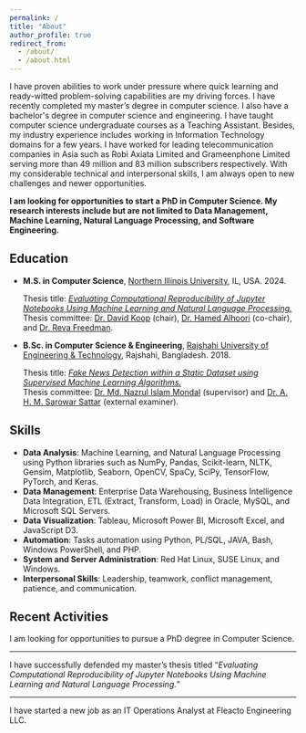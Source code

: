 ```yaml
---
permalink: /
title: "About"
author_profile: true
redirect_from: 
  - /about/
  - /about.html
---
```


I have proven abilities to work under pressure where quick learning and ready-witted problem-solving capabilities are my driving forces. I have recently completed my master’s degree in computer science. I also have a bachelor's degree in computer science and engineering. I have taught computer science undergraduate courses as a Teaching Assistant. Besides, my industry experience includes working in Information Technology domains for a few years. I have worked for leading telecommunication companies in Asia such as Robi Axiata Limited and Grameenphone Limited serving more than 49 million and 83 million subscribers respectively. With my considerable technical and interpersonal skills, I am always open to new challenges and newer opportunities.

<b>I am looking for opportunities to start a PhD in Computer Science. My research interests include but are not limited to Data Management, Machine Learning, Natural Language Processing, and Software Engineering.</b>

Education
---------
* **M.S. in Computer Science**, [Northern Illinois University](https://www.niu.edu/index.shtml), IL, USA. 2024.
  
  Thesis title: _[Evaluating Computational Reproducibility of Jupyter Notebooks Using Machine Learning and Natural Language Processing.](https://www.proquest.com/docview/3100751446)_  
  Thesis committee: [Dr. David Koop](https://faculty.cs.niu.edu/~dakoop/) (chair), [Dr. Hamed Alhoori](https://alhoori.github.io/) (co-chair), and [Dr. Reva Freedman](https://faculty.cs.niu.edu/~freedman/).
* **B.Sc. in Computer Science & Engineering**, [Rajshahi University of Engineering & Technology](https://www.ruet.ac.bd/), Rajshahi, Bangladesh. 2018.
  
  Thesis title: _[Fake News Detection within a Static Dataset using Supervised Machine Learning Algorithms.](https://drive.google.com/file/d/1oB37kZCG0zfEIKg_D_zRgzfonTHlVYEM/view)_  
  Thesis committee: [Dr. Md. Nazrul Islam Mondal](https://www.cse.ruet.ac.bd/mondal) (supervisor) and [Dr. A. H. M. Sarowar Sattar](https://www.cse.ruet.ac.bd/sarowar) (external examiner).

Skills
------
* **Data Analysis**: Machine Learning, and Natural Language Processing using Python libraries such as NumPy, Pandas, Scikit-learn, NLTK, Gensim, Matplotlib, Seaborn, OpenCV, SpaCy, SciPy, TensorFlow, PyTorch, and Keras.
* **Data Management**: Enterprise Data Warehousing, Business Intelligence Data Integration, ETL (Extract, Transform, Load) in
Oracle, MySQL, and Microsoft SQL Servers.
* **Data Visualization**: Tableau, Microsoft Power BI, Microsoft Excel, and JavaScript D3.
* **Automation**: Tasks automation using Python, PL/SQL, JAVA, Bash, Windows PowerShell, and PHP.
* **System and Server Administration**: Red Hat Linux, SUSE Linux, and Windows.
* **Interpersonal Skills**: Leadership, teamwork, conflict management, patience, and communication.

Recent Activities
-----------------

I am looking for opportunities to pursue a PhD degree in Computer Science.

------
I have successfully defended my master’s thesis titled “_Evaluating Computational Reproducibility of Jupyter Notebooks Using Machine Learning and Natural Language Processing._”

------
I have started a new job as an IT Operations Analyst at Fleacto Engineering LLC. 



